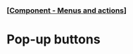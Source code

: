 ### [[Component - Menus and actions](./human-interface-guidelines-markdown/Component/menus-and-actions.md)]  
  
# **Pop-up buttons**  

